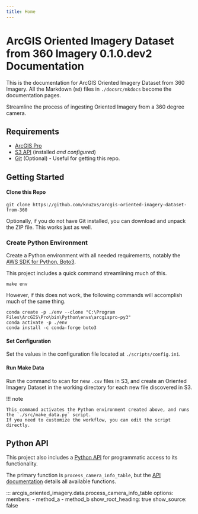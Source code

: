 ```yaml
---
title: Home
---
```

# ArcGIS Oriented Imagery Dataset from 360 Imagery 0.1.0.dev2 Documentation

This is the documentation for ArcGIS Oriented Imagery Dataset from 360 Imagery. All the Markdown (`md`) files in
`./docsrc/mkdocs` become the documentation pages.

Streamline the process of ingesting Oriented Imagery from a 360 degree camera.

## Requirements

- [ArcGIS Pro](https://pro.arcgis.com/en/pro-app/latest/get-started/install-and-sign-in-to-arcgis-pro.htm)
- [S3 API](https://docs.aws.amazon.com/cli/latest/userguide/getting-started-install.html) (installed _and configured_)
- [Git](https://git-scm.com/downloads) (Optional) - Useful for getting this repo.

## Getting Started

#### Clone this Repo

````
git clone https://github.com/knu2xs/arcgis-oriented-imagery-dataset-from-360
````

Optionally, if you do not have Git installed, you can download and unpack the ZIP file. This works just as well.

### Create Python Environment

Create a Python environment with all needed requirements, notably the 
[AWS SDK for Python, Boto3](https://boto3.amazonaws.com/v1/documentation/api/latest/index.html).

This project includes a quick command streamlining much of this.

```
make env
```

However, if this does not work, the following commands will accomplish much of the same thing.

```
conda create -p ./env --clone "C:\Program Files\ArcGIS\Pro\bin\Python\envs\arcgispro-py3"
conda activate -p ./env
conda install -c conda-forge boto3
```

#### Set Configuration

Set the values in the configuration file located at `./scripts/config.ini`.

#### Run Make Data

Run the command to scan for new `.csv` files in S3, and create an Oriented Imagery Dataset in
the working directory for each new file discovered in S3.

!!! note

    This command activates the Python environment created above, and runs the `./src/make_data.py` script.
    If you need to customize the workflow, you can edit the script directly.

## Python API

This project also includes a [Python API](./api.md) for programmatic access to its functionality.

The primary function is `process_camera_info_table`, but the [API documentation](./api.md) 
details all available functions.

::: arcgis_oriented_imagery.data.process_camera_info_table
    options:
      members:
        - method_a
        - method_b
      show_root_heading: true
      show_source: false

